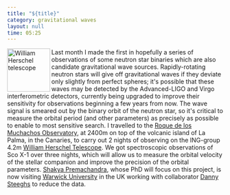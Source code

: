 ```yaml
---
title: "${title}"
category: gravitational waves
layout: null
time: 05:25
---
```

<!-- converted from blosxom format post by dkg 22.1.2022 -->
  <!---- Begin .post ---->
<a href="http://www.flickr.com/photos/outsider1/sets/72157627097275142" title="William Herschel telescope by outsider, on Flickr"><img src="http://farm6.static.flickr.com/5270/5893671530_1651eb59ea_m.jpg" width="100" align="left" alt="William Herschel telescope"></a>
Last month I made the first in hopefully a series of observations of some
neutron star binaries which are also candidate gravitational wave sources.
Rapidly-rotating neutron stars will give off gravitational waves if they
deviate only slightly from perfect spheres; it's possible that these waves
may be detected by the Advanced-LIGO and Virgo interferometric detectors,
currently being upgraded to improve their sensitivity for observations
beginning a few years from now. The wave signal is smeared out by the
binary orbit of the neutron star, so it's critical to measure the orbital
period (and other parameters) as precisely as possible to enable to most
sensitive search.
I travelled to the <a
href="http://en.wikipedia.org/wiki/Roque_de_los_Muchachos_Observatory">Roque
de los Muchachos Observatory</a>, at 2400m on top of the volcanic island
of La Palma, in the Canaries, to carry out 2 nights of observing on the
ING-group 4.2m <a
href="http://en.wikipedia.org/wiki/William_Herschel_Telescope">William
Herschel Telescope</a>. We got spectroscopic observations of Sco X-1 over three
nights, which will allow us to measure the orbital velocity of the stellar
companion and improve the precision of the orbital parameters.
<a href="http://www.physics.monash.edu.au/people/students/premachandra.html">Shakya
Premachandra</a>, whose PhD will focus on this project, is now visiting <a
href="http://www2.warwick.ac.uk/fac/sci/physics/research/astro">Warwick
University</a> in the UK
working with collaborator <a
href="http://www2.warwick.ac.uk/fac/sci/physics/research/astro/people/steeghs">Danny Steeghs</a> to reduce the data.
<p>
